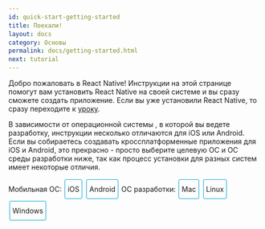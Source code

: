 ```yaml
---
id: quick-start-getting-started
title: Поехали!
layout: docs
category: Основы
permalink: docs/getting-started.html
next: tutorial
---
```


Добро пожаловать в React Native! Инструкции на этой странице помогут вам установить React Native на своей системе и вы сразу сможете создать приложение. Если вы уже установили React Native, то сразу переходите к [уроку](/react-native/docs/tutorial.html).

В зависимости от операционной системы , в которой вы ведете разработку, инструкции несколько отличаются для iOS или Android. Если вы собираетесь создавать кроссплатформенные приложения для iOS и Android, это прекрасно - просто выберите целевую ОС и ОС среды разработки ниже, так как процесс установки для разных систем имеет некоторые отличия.

<div class="toggler">
<style>
.toggler a {
  display: inline-block;
  padding: 10px 5px;
  margin: 2px;
  border: 1px solid #05A5D1;
  border-radius: 3px;
  text-decoration: none !important;
}
.display-os-mac .toggler .button-mac,
.display-os-linux .toggler .button-linux,
.display-os-windows .toggler .button-windows,
.display-platform-ios .toggler .button-ios,
.display-platform-android .toggler .button-android {
  background-color: #05A5D1;
  color: white;
}
block { display: none; }
.display-platform-ios.display-os-mac .ios.mac,
.display-platform-ios.display-os-linux .ios.linux,
.display-platform-ios.display-os-windows .ios.windows,
.display-platform-android.display-os-mac .android.mac,
.display-platform-android.display-os-linux .android.linux,
.display-platform-android.display-os-windows .android.windows {
  display: block;
}</style>
<span>Мобильная ОС:</span>
<a href="javascript:void(0);" class="button-ios" onclick="display('platform', 'ios')">iOS</a>
<a href="javascript:void(0);" class="button-android" onclick="display('platform', 'android')">Android</a>
<span>ОС разработки:</span>
<a href="javascript:void(0);" class="button-mac" onclick="display('os', 'mac')">Mac</a>
<a href="javascript:void(0);" class="button-linux" onclick="display('os', 'linux')">Linux</a>
<a href="javascript:void(0);" class="button-windows" onclick="display('os', 'windows')">Windows</a>
</div>

<!-- ######### LINUX AND WINDOWS for iOS ##################### -->

<block class="linux windows ios" />

## Не поддерживается

<div>К сожалению Aplle позволяет производить разработку для iOS только на системах Mac. Если вы хотите разрабатывать мобильные приложения для iOS, но все еще не приобрели Mac, вы можете попробовать начать с инструкций для <a href="" onclick="display('platform', 'android')">Android</a>.</div>

<center><img src="img/react-native-sorry-not-supported.png" width="150"></img></center>

<!-- ######### MAC for iOS ##################### -->

<block class="mac ios android" />

## Installing Dependencies

<block class="mac ios" />

You will need Node.js, Watchman, the React Native command line interface, and Xcode.

<block class="mac android" />

You will need Node.js, Watchman, the React Native command line interface, and Android Studio.

<block class="mac ios android" />

### Node, Watchman

We recommend installing Node and Watchman using [Homebrew](http://brew.sh/). Run the following commands in a Terminal after installing Homebrew:

```
brew install node
brew install watchman
```

> [Watchman](https://facebook.github.io/watchman) is a tool by Facebook for watching
changes in the filesystem. It is highly recommended you install it for better performance.

### The React Native CLI

Node.js comes with npm, which lets you install the React Native command line interface. Run the following command in a Terminal:

```
npm install -g react-native-cli
```

> If you get a *permission error*, try using sudo: `sudo npm install -g react-native-cli`.

> If you get an error like `Cannot find module 'npmlog'`, try installing npm directly: `curl -0 -L http://npmjs.org/install.sh | sudo sh`.

<block class="mac ios" />

### Xcode

The easiest way to install Xcode is via the [Mac App Store](https://itunes.apple.com/us/app/xcode/id497799835?mt=12). Installing Xcode will also install the iOS Simulator and all the necessary tools to build your iOS app.

<block class="mac android" />

### Android Development Environment

Setting up your development environment can be somewhat tedious if you're new to Android development. If you're already familiar with Android development, there are a few things you may need to configure. In either case, please make sure to carefully follow the next few steps.

#### 1. Install Android Studio

Download and install [Android Studio](https://developer.android.com/studio/install.html).

#### 2. Confirm the Android SDK is installed

Android Studio installs `Android 7.0 (Nougat)` by default. You can confirm that the SDK was installed by clicking on "Configure" in the last screen in the Android Studio Setup Wizard, or by opening "Preferences" from the Android Studio menu, then choosing `Appearance and Behavior` → `System Settings` → `Android SDK`.

![Android Studio SDK Manager](img/react-native-android-studio-configure-sdk.png)

Select "SDK Platforms" from within the SDK Manager and you should see a blue checkmark next to "Android 7.0 (Nougat)". In case it is not, click on the checkbox and then "Apply".

![Android Studio SDK Manager](img/react-native-sdk-platforms.png)

> If you wish to support older versions of Android, you can install additional Android SDKs from this screen.

#### 3. Set up paths

The React Native command line interface requires the `ANDROID_HOME` environment variable to be set up. You can configure it in a Terminal using the following command:

```
export ANDROID_HOME=~/Library/Android/sdk
```

To avoid doing this every time you open a new Terminal, create (or edit) `~/.bashrc` using your favorite text editor and add the following lines:

```
export ANDROID_HOME=~/Library/Android/sdk
export PATH=${PATH}:${ANDROID_HOME}/tools
```

The second line will add the `android` tool to your path, which will come in handy in the next step.

> Please make sure you export the correct path for `ANDROID_HOME` if you did not install the Android SDK using Android Studio. If you install the Android SDK using Homebrew, it will be located at `/usr/local/opt/android-sdk`.

#### 4. Set up your Android Virtual Device

Android Studio should have set up an Android Virtual Device for you during installation, but it is very common to run into an issue where Android Studio fails to install the AVD.

![Android Studio AVD Manager](img/react-native-tools-avd.png)

To see the list of available AVDs, launch the "AVD Manager" from within Android Studio or run the following command in a Terminal:

```
android avd
```

You may follow the [Android Studio User Guide](https://developer.android.com/studio/run/managing-avds.html) to create a new AVD if needed.

> If you see "No system images installed for this target." under CPU/ABI, go back to your "SDK Manager" and click on "Show Package Details" under "SDK Platforms". You will then be able to install any missing system images, such as "Google APIs Intel Atom (x86)".

<!-- ######### LINUX and WINDOWS for ANDROID ##################### -->

<block class="windows linux android" />

## Installing Dependencies

<block class="linux android" />

You will need Node.js, the React Native command line interface, and Android Studio.

### Node

Follow the [installation instructions for your Linux distribution](https://nodejs.org/en/download/package-manager/) to install Node.js 4 or newer.

<block class='windows android' />

You will need Node.js, the React Native command line interface, and Android Studio.

### Node

We recommend installing Node.js and Python2 via [Chocolatey](https://chocolatey.org), a popular package manager for Windows. Open a Command Prompt as Administrator, then run:

```
choco install nodejs.install
choco install python2
```

> You can find additional installation options on [Node.js's Downloads page](https://nodejs.org/en/download/).

<block class="windows linux android" />

### The React Native CLI

Node comes with npm, which lets you install the React Native command line interface.

```
npm install -g react-native-cli
```

### Android Development Environment

Setting up your development environment can be somewhat tedious if you're new to Android development. If you're already familiar with Android development, there are a few things you may need to configure. In either case, please make sure to carefully follow the next few steps.

#### 1. Install Android Studio

Загрузите и установите [Android Studio](https://developer.android.com/studio/install.html).

#### 2. Confirm the Android SDK is installed

Android Studio installs `Android 7.0 (Nougat)` by default. You can confirm that the SDK was installed by clicking on "Configure" in the last screen in the Android Studio Setup Wizard, or by opening "Preferences" from the Android Studio menu, then choosing `Appearance and Behavior` → `System Settings` → `Android SDK`.

![Android Studio SDK Manager](img/react-native-android-studio-configure-sdk-windows.png)

Select "SDK Platforms" from within the SDK Manager and you should see a blue checkmark next to "Android 7.0 (Nougat)". In case it is not, click on the checkbox and then "Apply".

![Android Studio SDK Manager](img/react-native-sdk-platforms.png)

> If you wish to support older versions of Android, you can install additional Android SDKs from this screen.

#### 3. Set up paths

The React Native command line interface requires the `ANDROID_HOME` environment variable to be set up.

<block class="linux android" />

Create or edit your `~/.bashrc` file and add the following lines:

```
export ANDROID_HOME=~/Android/Sdk
export PATH=${PATH}:${ANDROID_HOME}/tools
```

The second line will add the `android` tool to your path, which will come in handy in the next step.

> Please make sure you export the correct path for `ANDROID_HOME` if you did not install the Android SDK using Android Studio.

<block class="windows android" />

Go to `Control Panel` → `System and Security` → `System` → `Change settings` →
`Advanced System Settings` → `Environment variables` → `New`, then enter the path to your Android SDK.

![env variable](img/react-native-android-sdk-environment-variable-windows.png)

> Please make sure you use the correct path for `ANDROID_HOME` if you did not install the Android SDK using Android Studio.

Restart the Command Prompt to apply the new environment variable.

<block class="linux windows android" />

#### 4. Set up your Android Virtual Device

Android Studio should have set up an Android Virtual Device for you during installation, but it is very common to run into an issue where Android Studio fails to install the AVD.

![Android Studio AVD Manager](img/react-native-tools-avd.png)

To see the list of available AVDs, launch the "AVD Manager" from within Android Studio or run the following command in a terminal:

```
android avd
```

You may follow the [Android Studio User Guide](https://developer.android.com/studio/run/managing-avds.html) to create a new AVD if needed.

> If you see "No system images installed for this target." under CPU/ABI, go back to your "SDK Manager" and click on "Show Package Details" under "SDK Platforms". You will then be able to install any missing system images, such as "Google APIs Intel Atom (x86)".

<block class="linux android" />

### Watchman (optional)

Follow the [Watchman installation guide](https://facebook.github.io/watchman/docs/install.html#build-install) to compile and install Watchman from source.

> [Watchman](https://facebook.github.io/watchman/docs/install.html) is a tool by Facebook for watching
changes in the filesystem. It is highly recommended you install it for better performance, but it's alright to skip this if you find the process to be tedious.

<block class="mac ios android" />

## Проверка установки React Native

<block class="mac ios" />

Use the React Native command line interface to generate a new React Native project called "AwesomeProject", then run `react-native run-ios` inside the newly created folder.

```
react-native init AwesomeProject
cd AwesomeProject
react-native run-ios
```

You should see your new app running in the iOS Simulator shortly.

`react-native run-ios` is just one way to run your app. You can also run it directly from within Xcode or Nuclide.

<block class="mac android" />

Use the React Native command line interface to generate a new React Native project called "AwesomeProject", then run `react-native run-android` inside the newly created folder.

```
react-native init AwesomeProject
cd AwesomeProject
react-native run-android
```

Спустя недолгое время вы увидите приложение, запущенное в эмуляторе Android. `react-native run-android`  это только один из нескольких способой запустить ваше мобильное приложение. Вы также можете запустить его непосредственно из Android Studio или Nuclide.

<block class="mac ios android" />

### Внесение изменений в код вашего мобильного приложения

После того как вы смогли запустить мобильное приложение, можно попробовать внести изменения в его код.

<block class="mac ios" />

- Откройте `index.ios.js` в текстовом редакторе и измените какие-то строки кода.
- Чтобы изменения отобразились в симуляторе iOS, нажмите `Command⌘ + R` и мобильное приложение обновится!

<block class="mac android" />

- Откройте `index.android.js` в текстовом редакторе и измените какие-то строки кода.
- Дважды нажмите клавишу `R` или выберите `Reload` из Меню Разработчика (Developer Menu) для того чтобы внесенные изменения отобразились в эмуляторе Android!

<block class="mac ios android" />

### Готово!

Поздравляем! Вы успешно запустили и изменили мобильное приложение React Native.

<center><img src="img/react-native-congratulations.png" width="150"></img></center>

<block class="windows linux android" />

## Проверка установки React Native

Для создания проекта "AwesomeProject" используйте командную строку React Native, затем выполните `react-native run-android` в созданной папке.

```
react-native init AwesomeProject
cd AwesomeProject
react-native run-android
```

Если все было сделано верно, вы должны в скором времени увидеть ваше приложение в эмуляторе Android.

> Иногда случается так что упаковщик не запускается автоматически при выполнении
`react-native run-android`. В этом случае вы можете запустить его вручную: `react-native start`.

<block class="windows android" />

> Если, работая в ОС Windows, вы видите ошибку `ERROR  Watcher took too long to load` попробуйте увеличить значение timeout в [этом файле](https://github.com/facebook/react-native/blob/5fa33f3d07f8595a188f6fe04d6168a6ede1e721/packager/react-packager/src/DependencyResolver/FileWatcher/index.js#L16) (он находится в папке `node_modules/react-native/` вашего проекта).

<block class="windows linux android" />

### Внесение изменений в код вашего мобильного приложения

После того как вы смогли запустить мобильное приложение, можно попробовать внести изменения в его код.

- Откройте файл `index.android.js` в текстовом редакторе и измените что-нибудь в нем.
- Дважды нажмите клавишу `R` или выберите `Reload` в Меню Разработчика (Developer Menu) чтобы увидеть изменения на экране эмулятора!

### Готово!

Поздравляем! Вы успешно запустили и изменили мобильное приложение React Native.

<center><img src="img/react-native-congratulations.png" width="150"></img></center>

<block class="mac windows linux ios android" />

## Что дальше?

- Если вы хотите добавить код React Native к существующему приложению, изучите [руководство по интеграции](docs/integration-with-existing-apps.html).

- Если у вас возникли сложности, вы можете найти ответ в разделе [решения проблем](docs/troubleshooting.html#content).

- Если вы хотите узнать больше про React Native, переходите к [уроку](docs/tutorial.html).

<script>
// Convert <div>...<span><block /></span>...</div>
// Into <div>...<block />...</div>
var blocks = document.getElementsByTagName('block');
for (var i = 0; i < blocks.length; ++i) {
  var block = blocks[i];
  var span = blocks[i].parentNode;
  var container = span.parentNode;
  container.insertBefore(block, span);
  container.removeChild(span);
}
// Convert <div>...<block />content<block />...</div>
// Into <div>...<block>content</block><block />...</div>
blocks = document.getElementsByTagName('block');
for (var i = 0; i < blocks.length; ++i) {
  var block = blocks[i];
  while (block.nextSibling && block.nextSibling.tagName !== 'BLOCK') {
    block.appendChild(block.nextSibling);
  }
}
function display(type, value) {
  var container = document.getElementsByTagName('block')[0].parentNode;
  container.className = 'display-' + type + '-' + value + ' ' +
    container.className.replace(RegExp('display-' + type + '-[a-z]+ ?'), '');
}

// If we are coming to the page with a hash in it (i.e. from a search, for example), try to get
// us as close as possible to the correct platform and dev os using the hashtag and block walk up.
var foundHash = false;
if (window.location.hash !== '' && window.location.hash !== 'content') { // content is default
  var hashLinks = document.querySelectorAll('a.hash-link');
  for (var i = 0; i < hashLinks.length && !foundHash; ++i) {
    if (hashLinks[i].hash === window.location.hash) {
      var parent = hashLinks[i].parentElement;
      while (parent) {
        if (parent.tagName === 'BLOCK') {
          var devOS = null;
          var targetPlatform = null;
          // Could be more than one target os and dev platform, but just choose some sort of order
          // of priority here.

          // Dev OS
          if (parent.className.indexOf('mac') > -1) {
            devOS = 'mac';
          } else if (parent.className.indexOf('linux') > -1) {
            devOS = 'linux';
          } else if (parent.className.indexOf('windows') > -1) {
            devOS = 'windows';
          } else {
            break; // assume we don't have anything.
          }

          // Target Platform
          if (parent.className.indexOf('ios') > -1) {
            targetPlatform = 'ios';
          } else if (parent.className.indexOf('android') > -1) {
            targetPlatform = 'android';
          } else {
            break; // assume we don't have anything.
          }
          // We would have broken out if both targetPlatform and devOS hadn't been filled.
          display('os', devOS);
          display('platform', targetPlatform);      
          foundHash = true;
          break;
        }
        parent = parent.parentElement;
      }
    }
  }
}
// Do the default if there is no matching hash
if (!foundHash) {
  var isMac = navigator.platform === 'MacIntel';
  var isWindows = navigator.platform === 'Win32';
  display('os', isMac ? 'mac' : (isWindows ? 'windows' : 'linux'));
  display('platform', isMac ? 'ios' : 'android');
}
</script>
